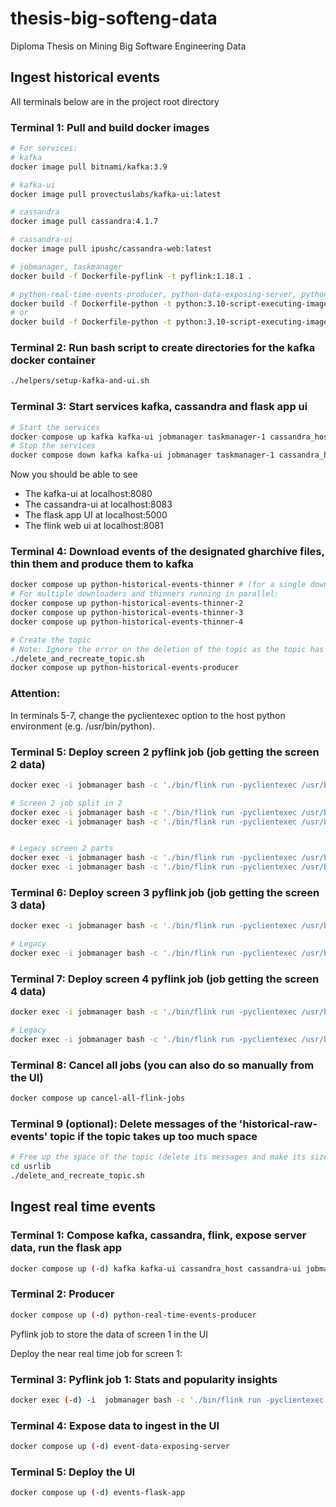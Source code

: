 # thesis-big-softeng-data
Diploma Thesis on Mining Big Software Engineering Data


## Ingest historical events 
All terminals below are in the project root directory

### Terminal 1: Pull and build docker images 

```sh
# For services: 
# kafka
docker image pull bitnami/kafka:3.9

# kafka-ui
docker image pull provectuslabs/kafka-ui:latest

# cassandra
docker image pull cassandra:4.1.7

# cassandra-ui
docker image pull ipushc/cassandra-web:latest

# jobmanager, taskmanager
docker build -f Dockerfile-pyflink -t pyflink:1.18.1 .

# python-real-time-events-producer, python-data-exposing-server, python-flask-app, python-historical-events-producer 
docker build -f Dockerfile-python -t python:3.10-script-executing-image . 
# or
docker build -f Dockerfile-python -t python:3.10-script-executing-image-with-requests_sse . 
```


### Terminal 2: Run bash script to create directories for the kafka docker container
```sh
./helpers/setup-kafka-and-ui.sh
```

### Terminal 3: Start services kafka, cassandra and flask app ui
```sh
# Start the services
docker compose up kafka kafka-ui jobmanager taskmanager-1 cassandra_host cassandra-ui python-flask-app
# Stop the services
docker compose down kafka kafka-ui jobmanager taskmanager-1 cassandra_host cassandra-ui python-flask-app
```

Now you should be able to see 
- The kafka-ui at localhost:8080
- The cassandra-ui at localhost:8083
- The flask app UI at localhost:5000
- The flink web ui at localhost:8081


### Terminal 4: Download events of the designated gharchive files, thin them and produce them to kafka
```sh
docker compose up python-historical-events-thinner # (for a single downloaded and thinner)
# For multiple downloaders and thinners running in parallel:
docker compose up python-historical-events-thinner-2
docker compose up python-historical-events-thinner-3
docker compose up python-historical-events-thinner-4

# Create the topic
# Note: Ignore the error on the deletion of the topic as the topic has not been created yet
./delete_and_recreate_topic.sh
docker compose up python-historical-events-producer
```


### Attention:
In terminals 5-7, change the pyclientexec option to the host python environment (e.g. /usr/bin/python).

### Terminal 5: Deploy screen 2 pyflink job (job getting the screen 2 data)
```sh
docker exec -i jobmanager bash -c './bin/flink run -pyclientexec /usr/bin/python -py /opt/flink/usrlib/screen_2_q6_q8_flink_job.py --config_file_path /opt/flink/usrlib/getting-started-in-docker.ini'

# Screen 2 job split in 2 
docker exec -i jobmanager bash -c './bin/flink run -pyclientexec /usr/bin/python -py /opt/flink/usrlib/screen_2_q6_q8_flink_job_q6b_q7h.py --config_file_path /opt/flink/usrlib/getting-started-in-docker.ini'
docker exec -i jobmanager bash -c './bin/flink run -pyclientexec /usr/bin/python -py /opt/flink/usrlib/screen_2_q6_q8_flink_job_q8b_q8h.py --config_file_path /opt/flink/usrlib/getting-started-in-docker.ini'


# Legacy screen 2 parts
docker exec -i jobmanager bash -c './bin/flink run -pyclientexec /usr/bin/python -py /opt/flink/usrlib/screen_2_q6_q8_flink_job_q6b_q7b_backup_27_4.py --config_file_path /opt/flink/usrlib/getting-started-in-docker.ini'
docker exec -i jobmanager bash -c './bin/flink run -pyclientexec /usr/bin/python -py /opt/flink/usrlib/screen_2_q6_q8_flink_job_q7h_q8h_backup_27_4.py --config_file_path /opt/flink/usrlib/getting-started-in-docker.ini'


```

### Terminal 6: Deploy screen 3 pyflink job (job getting the screen 3 data)

```sh
docker exec -i jobmanager bash -c './bin/flink run -pyclientexec /usr/bin/python -py /opt/flink/usrlib/screen_3_q9_q10_flink_job.py --config_file_path /opt/flink/usrlib/getting-started-in-docker.ini'

# Legacy
docker exec -i jobmanager bash -c './bin/flink run -pyclientexec /usr/bin/python -py /opt/flink/usrlib/screen_3_q9_q10_flink_job_backup_27_4.py --config_file_path /opt/flink/usrlib/getting-started-in-docker.ini'
```


### Terminal 7: Deploy screen 4 pyflink job (job getting the screen 4 data)

```sh
docker exec -i jobmanager bash -c './bin/flink run -pyclientexec /usr/bin/python -py /opt/flink/usrlib/screen_4_q11_q15_flink_job.py --config_file_path /opt/flink/usrlib/getting-started-in-docker.ini'  

# Legacy
docker exec -i jobmanager bash -c './bin/flink run -pyclientexec /usr/bin/python -py /opt/flink/usrlib/screen_4_q11_q15_flink_job_backup_27_4.py --config_file_path /opt/flink/usrlib/getting-started-in-docker.ini'  

```

### Terminal 8: Cancel all jobs (you can also do so manually from the UI)
```sh
docker compose up cancel-all-flink-jobs
```

### Terminal 9 (optional): Delete messages of the 'historical-raw-events' topic if the topic takes up too much space
```sh
# Free up the space of the topic (delete its messages and make its size = 0)
cd usrlib
./delete_and_recreate_topic.sh
```





## Ingest real time events 

### Terminal 1: Compose kafka, cassandra, flink, expose server data, run the flask app
```sh
docker compose up (-d) kafka kafka-ui cassandra_host cassandra-ui jobmanager taskmanager-real-time 
```

### Terminal 2: Producer
```sh
docker compose up (-d) python-real-time-events-producer
```

Pyflink job to store the data of screen 1 in the UI

Deploy the near real time job for screen 1:
### Terminal 3: Pyflink job 1: Stats and popularity insights 
```sh
docker exec (-d) -i  jobmanager bash -c './bin/flink run -pyclientexec /usr/bin/python -py /opt/flink/usrlib/screen_1_q1_q5_flink_job.py --config_file_path /opt/flink/usrlib/getting-started-in-docker.ini'  
```

### Terminal 4: Expose data to ingest in the UI
```sh
docker compose up (-d) event-data-exposing-server 
```

### Terminal 5: Deploy the UI
```sh
docker compose up (-d) events-flask-app
```










